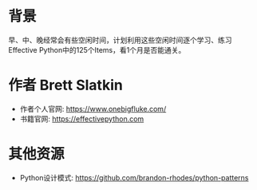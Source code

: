 # 背景
早、中、晚经常会有些空闲时间，计划利用这些空闲时间逐个学习、练习Effective Python中的125个Items，看1个月是否能通关。


# 作者 Brett Slatkin
- 作者个人官网: https://www.onebigfluke.com/
- 书籍官网: https://effectivepython.com


# 其他资源
- Python设计模式: https://github.com/brandon-rhodes/python-patterns
